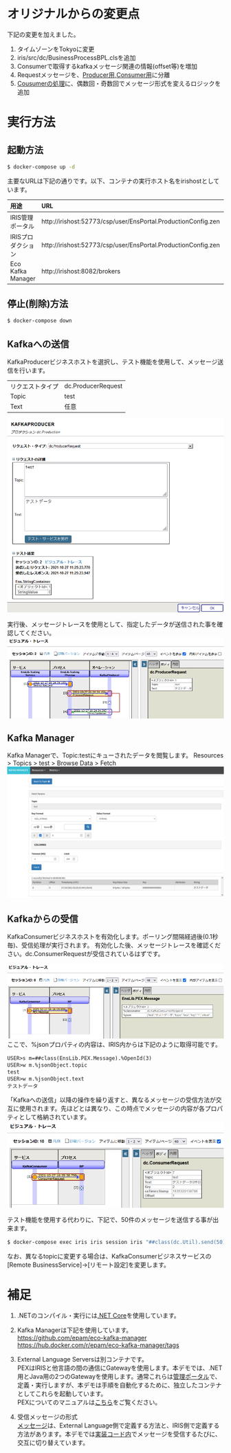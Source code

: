 # オリジナルからの変更点
下記の変更を加えました。
1. タイムゾーンをTokyoに変更
2. iris/src/dc/BusinessProcessBPL.clsを追加
3. Consumerで取得するkafkaメッセージ関連の情報(offset等)を増加
4. Requestメッセージを、[Producer用](iris/src/dc/ProducerRequest.cls),[Consumer用](iris/src/dc/ConsumerRequest.cls)に分離
5. [Cousumerの処理](dotnet/KafkaConsumer.cs)に、偶数回・奇数回でメッセージ形式を変えるロジックを追加

# 実行方法

## 起動方法
```bash
$ docker-compose up -d
```
主要なURLは下記の通りです。以下、コンテナの実行ホスト名をirishostとしています。

|用途|URL|クレデンシャル|
|:--|:--|:--|
|IRIS管理ポータル | http://irishost:52773/csp/user/EnsPortal.ProductionConfig.zen | SuperUser/SYS |
|IRISプロダクション | http://irishost:52773/csp/user/EnsPortal.ProductionConfig.zen | SuperUser/SYS |
|Eco Kafka Manager | http://irishost:8082/brokers | N/A |

## 停止(削除)方法
```bash
$ docker-compose down
```


## Kafkaへの送信
KafkaProducerビジネスホストを選択し、テスト機能を使用して、メッセージ送信を行います。

|||
|:--|:--|
|リクエストタイプ|dc.ProducerRequest|
|Topic|test|
|Text| 任意|
![1](https://raw.githubusercontent.com/IRISMeister/doc-images/main/pex-demo/test-screen.png)

実行後、メッセージトレースを使用として、指定したデータが送信された事を確認してください。  
![1](https://raw.githubusercontent.com/IRISMeister/doc-images/main/pex-demo/test-screen-trace.png)

## Kafka Manager
Kafka Managerで、Topic:testにキューされたデータを閲覧します。
Resources > Topics > test > Browse Data > Fetch
![2](https://raw.githubusercontent.com/IRISMeister/doc-images/main/pex-demo/kafka.png)

## Kafkaからの受信
KafkaConsumerビジネスホストを有効化します。ポーリング間隔経過後(0.1秒毎)、受信処理が実行されます。
有効化した後、メッセージトレースを確認ください。dc.ConsumerRequestが受信されているはずです。  

![3](https://raw.githubusercontent.com/IRISMeister/doc-images/main/pex-demo/ConsumerRequest-1.png)  
ここで、%jsonプロパティの内容は、IRIS内からは下記のように取得可能です。
```ObjectScript
USER>s m=##class(EnsLib.PEX.Message).%OpenId(3)
USER>w m.%jsonObject.topic
test
USER>w m.%jsonObject.text
テストデータ
```

「Kafkaへの送信」以降の操作を繰り返すと、異なるメッセージの受信方法が交互に使用されます。先ほどとは異なり、この時点でメッセージの内容が各プロパティとして格納されています。  
![4](https://raw.githubusercontent.com/IRISMeister/doc-images/main/pex-demo/ConsumerRequest-2.png)

テスト機能を使用する代わりに、下記で、50件のメッセージを送信する事が出来ます。
```bash
$ docker-compose exec iris iris session iris "##class(dc.Util).send(50)"
```


なお、異なるtopicに変更する場合は、KafkaConsumerビジネスサービスの[Remote BusinessService]->[リモート設定]を変更します。

# 補足
1. .NETのコンパイル・実行には[.NET Core](https://docs.intersystems.com/iris20211/csp/docbookj/DocBook.UI.Page.cls?KEY=BNET_config#BNET_config_coretwo)を使用しています。

2. Kafka Managerは下記を使用しています。  
https://github.com/epam/eco-kafka-manager  
https://hub.docker.com/r/epam/eco-kafka-manager/tags

3. External Language Serversは別コンテナです。  
PEXはIRISと他言語の間の通信にGatewayを使用します。本デモでは、.NET用とJava用の2つのGatewayを使用します。通常これらは[管理ポータル](https://docs.intersystems.com/iris20211/csp/docbookj/DocBook.UI.Page.cls?KEY=EPEX_object_gateway)で、定義・実行しますが、本デモは手順を自動化するために、独立したコンテナとしてこれらを起動しています。  
PEXについてのマニュアルは[こちら](https://docs.intersystems.com/iris20211/csp/docbookj/DocBook.UI.Page.cls?KEY=EPEX)をご覧ください。

4. 受信メッセージの形式  
[メッセージ](https://docs.intersystems.com/iris20211/csp/docbookj/DocBook.UI.Page.cls?KEY=EPEX_hosts_adapters#EPEX_hosts_adapters_messaging)は、External Language側で定義する方法と、IRIS側で定義する方法があります。本デモでは[実装コード内](dotnet/KafkaConsumer.cs)でメッセージを受信するたびに、交互に切り替えています。  

